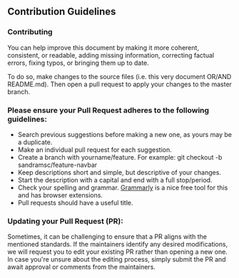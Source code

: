 ## Contribution Guidelines

### Contributing

You can help improve this document by making it more coherent, consistent, or readable, adding missing information, correcting factual errors, fixing typos, or bringing them up to date.

To do so, make changes to the source files (i.e. this very document OR/AND README.md). Then open a pull request to apply your changes to the master branch.

### Please ensure your Pull Request adheres to the following guidelines:

- Search previous suggestions before making a new one, as yours may be a duplicate.
- Make an individual pull request for each suggestion.
- Create a branch with yourname/feature. For example:
git checkout -b sandramsc/feature-navbar
- Keep descriptions short and simple, but descriptive of your changes.
- Start the description with a capital and end with a full stop/period.
- Check your spelling and grammar.
[Grammarly](https://www.grammarly.com/) is a nice free tool for this and has browser extensions.
- Pull requests should have a useful title.

### Updating your Pull Request (PR):

Sometimes, it can be challenging to ensure that a PR aligns with the mentioned standards. If the maintainers identify any desired modifications, we will request you to edit your existing PR rather than opening a new one. In case you're unsure about the editing process, simply submit the PR and await approval or comments from the maintainers.
